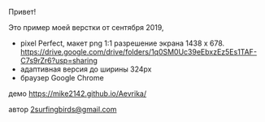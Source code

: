 Привет!

Это пример моей верстки от сентября 2019,
- pixel Perfect, макет png 1:1 разрешение экрана 1438 x 678.
https://drive.google.com/drive/folders/1q0SM0Uc39eEbxzEz5Es1TAF-C7s9rZr6?usp=sharing
- адаптивная версия до ширины 324px
- браузер Google Chrome

демо https://mike2142.github.io/Aevrika/

автор 2surfingbirds@gmail.com
